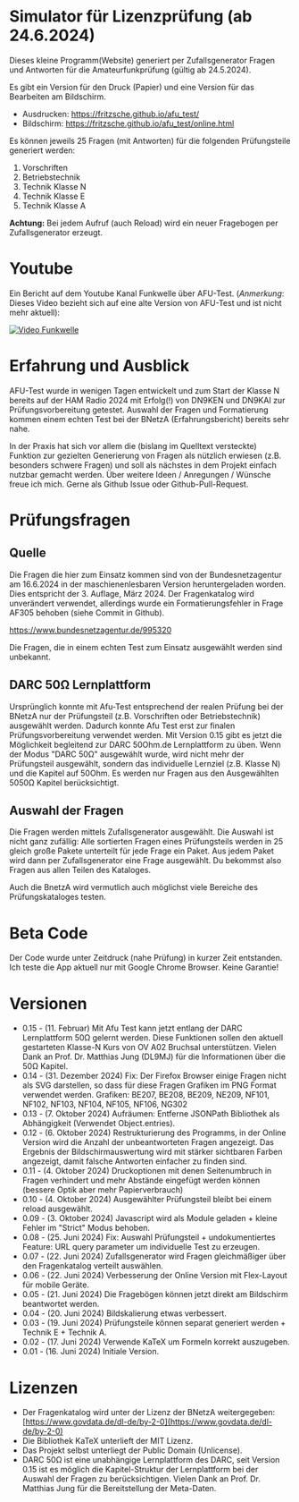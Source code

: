 # Simulator für Lizenzprüfung (ab 24.6.2024)
Dieses kleine Programm(Website) generiert per Zufallsgenerator Fragen und Antworten für die Amateurfunkprüfung (gültig ab 24.5.2024).

Es gibt ein Version für den Druck (Papier) und eine Version für das Bearbeiten am Bildschirm.

* Ausdrucken: https://fritzsche.github.io/afu_test/
* Bildschirm: https://fritzsche.github.io/afu_test/online.html

Es können jeweils 25 Fragen (mit Antworten) für die folgenden Prüfungsteile generiert werden:

1) Vorschriften
2) Betriebstechnik
3) Technik Klasse N
4) Technik Klasse E
5) Technik Klasse A

__Achtung:__ Bei jedem Aufruf (auch Reload) wird ein neuer Fragebogen per Zufallsgenerator erzeugt.

# Youtube
Ein Bericht auf dem Youtube Kanal Funkwelle über AFU-Test. 
(*Anmerkung*: Dieses Video bezieht sich auf eine alte Version von AFU-Test und ist nicht mehr aktuell):

[![Video Funkwelle](https://img.youtube.com/vi/dTlOy99aC1A/0.jpg)](https://www.youtube.com/watch?v=dTlOy99aC1A)

# Erfahrung und Ausblick
AFU-Test wurde in wenigen Tagen entwickelt und zum Start der Klasse N bereits auf der HAM Radio 2024 mit Erfolg(!) von DN9KEN und DN9KAI zur Prüfungsvorbereitung getestet. 
Auswahl der Fragen und Formatierung kommen einem echten Test bei der BNetzA (Erfahrungsbericht) bereits sehr nahe.

In der Praxis hat sich vor allem die (bislang im Quelltext versteckte) Funktion zur gezielten Generierung von Fragen als nützlich erwiesen (z.B. besonders schwere Fragen) und soll als nächstes in dem Projekt einfach nutzbar gemacht werden. Über weitere Ideen / Anregungen / Wünsche freue ich mich. Gerne als Github Issue oder Github-Pull-Request.

# Prüfungsfragen

## Quelle 
Die Fragen die hier zum Einsatz kommen sind von der Bundesnetzagentur am 16.6.2024 in der maschienenlesbaren Version heruntergeladen worden.
Dies entspricht der 3. Auflage, März 2024.
Der Fragenkatalog wird unverändert verwendet, allerdings wurde ein Formatierungsfehler in Frage AF305 behoben (siehe Commit in Github).

https://www.bundesnetzagentur.de/995320

Die Fragen, die in einem echten Test zum Einsatz ausgewählt werden sind unbekannt.

## DARC 50&#8486; Lernplattform
Ursprünglich konnte mit Afu-Test entsprechend der realen Prüfung bei der BNetzA nur der Prüfungsteil (z.B. Vorschriften oder Betriebstechnik) ausgewählt werden. Dadurch konnte Afu Test erst zur finalen Prüfungsvorbereitung verwendet werden.
Mit Version 0.15 gibt es jetzt die Möglichkeit begleitend zur DARC 50Ohm.de Lernplattform zu üben. Wenn der Modus "DARC 50&#8486;" ausgewählt wurde, wird nicht mehr der Prüfungsteil ausgewählt, sondern das individuelle Lernziel (z.B. Klasse N) und die Kapitel auf 50Ohm. 
Es werden nur Fragen aus den Ausgewählten 5050&#8486; Kapitel berücksichtigt. 

## Auswahl der Fragen
Die Fragen werden mittels Zufallsgenerator ausgewählt. Die Auswahl ist nicht ganz zufällig: 
Alle sortierten Fragen eines Prüfungsteils werden in 25 gleich große Pakete unterteilt für jede Frage ein Paket. Aus jedem Paket wird dann per Zufallsgenerator eine Frage ausgewählt. Du bekommst also Fragen aus allen Teilen des Kataloges.

Auch die BnetzA wird vermutlich auch möglichst viele Bereiche des Prüfungskataloges testen.

# Beta Code
Der Code wurde unter Zeitdruck (nahe Prüfung) in kurzer Zeit entstanden. 
Ich teste die App aktuell nur mit Google Chrome Browser.
Keine Garantie!

# Versionen
* 0.15 - (11. Februar) Mit Afu Test kann jetzt entlang der DARC Lernplattform 50&#8486; gelernt werden. Diese Funktionen sollen den aktuell gestarteten Klasse-N Kurs von OV A02 Bruchsal unterstützen. Vielen Dank an Prof. Dr. Matthias Jung (DL9MJ) für die Informationen über die 50&#8486; Kapitel.
* 0.14 - (31. Dezember 2024) Fix: Der Firefox Browser einige Fragen nicht als SVG darstellen, so dass für diese Fragen Grafiken im PNG Format verwendet werden.
Grafiken: BE207, BE208, BE209, NE209, NF101, NF102, NF103, NF104, NF105, NF106, NG302
* 0.13 - (7. Oktober 2024) Aufräumen: Entferne JSONPath Bibliothek als Abhängigkeit (Verwendet Object.entries).
* 0.12 - (6. Oktober 2024) Restrukturierung des Programms, in der Online Version wird die Anzahl der unbeantworteten Fragen angezeigt. Das Ergebnis der Bildschirmauswertung wird mit stärker sichtbaren Farben angezeigt, damit falsche Antworten einfacher zu finden sind.
* 0.11 - (4. Oktober 2024) Druckoptionen mit denen Seitenumbruch in Fragen verhindert und mehr Abstände eingefügt werden können (bessere Optik aber mehr Papierverbrauch)
* 0.10 - (4. Oktober 2024) Ausgewählter Prüfungsteil bleibt bei einem reload ausgewählt.
* 0.09 - (3. Oktober 2024) Javascript wird als Module geladen + kleine Fehler im "Strict" Modus behoben.
* 0.08 - (25. Juni 2024) Fix: Auswahl Prüfungsteil + undokumentiertes Feature: URL query parameter um individuelle Test zu erzeugen.
* 0.07 - (22. Juni 2024) Zufallsgenerator wird Fragen gleichmäßiger über den Fragenkatalog verteilt auswählen.
* 0.06 - (22. Juni 2024) Verbesserung der Online Version mit Flex-Layout für mobile Geräte.
* 0.05 - (21. Juni 2024) Die Fragebögen können jetzt direkt am Bildschirm beantwortet werden.
* 0.04 - (20. Juni 2024) Bildskalierung etwas verbessert.
* 0.03 - (19. Juni 2024) Prüfungsteile können separat generiert werden + Technik E + Technik A.
* 0.02 - (17. Juni 2024) Verwende KaTeX um Formeln korrekt auszugeben.
* 0.01 - (16. Juni 2024) Initiale Version.

# Lizenzen
* Der Fragenkatalog wird unter der Lizenz der BNetzA weitergegeben: [https://www.govdata.de/dl-de/by-2-0](https://www.govdata.de/dl-de/by-2-0)
* Die Bibliothek KaTeX unterlieft der MIT Lizenz.
* Das Projekt selbst unterliegt der Public Domain (Unlicense).
* DARC 50&#8486; ist eine unabhängige Lernplattform des DARC, seit Version 0.15 ist es möglich die Kapitel-Struktur der Lernplattform bei der Auswahl der Fragen zu berücksichtigen. Vielen Dank an Prof. Dr. Matthias Jung für die Bereitstellung der Meta-Daten.

